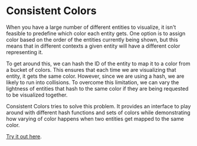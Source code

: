 # Consistent Colors

When you have a large number of different entities to visualize, it isn't feasible to predefine
which color each entity gets. One option is to assign color based on the order of the entities
currently being shown, but this means that in different contexts a given entity will have a 
different color representing it.

To get around this, we can hash the ID of the entity to map it to a color from a bucket of colors.
This ensures that each time we are visualizing that entity, it gets the same color. However, since
we are using a hash, we are likely to run into collisions. To overcome this limitation, we can 
vary the lightness of entities that hash to the same color if they are being requested to be
visualized together.

Consistent Colors tries to solve this problem. It provides an interface to play around with different
hash functions and sets of colors while demonstrating how varying of color happens when two entities
get mapped to the same color.

[Try it out here](https://pbeshai.github.io/consistent-colors/).
